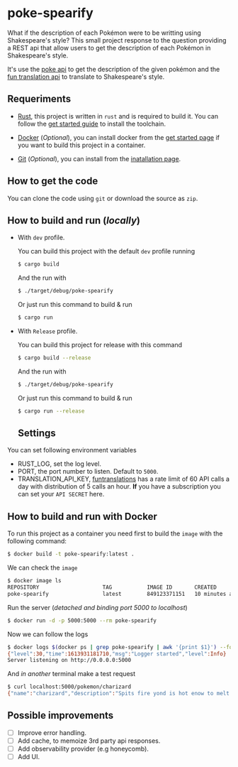 # poke-spearify

What if the description of each Pokémon were to be writting using Shakespeare's style? This small project response to the question providing a REST api that allow users to get the description of each Pokémon in Shakespeare's style.

It's use the [poke api](https://pokeapi.co/) to get the description of the given pokémon and the [fun translation api](https://funtranslations.com/api/shakespeare) to translate to Shakespeare's style.

## Requeriments

- [Rust](https://www.rust-lang.org/), this project is written in `rust` and is required to build it. You can follow the [get started guide](https://www.rust-lang.org/learn/get-started) to install the toolchain.

- [Docker](https://www.docker.com) (*Optional*), you can install docker from the [get started page](https://www.docker.com/get-started) if you want to build this project in a container.

- [Git](https://git-scm.com) (*Optional*), you can install from the [inatallation page](https://git-scm.com/book/en/v2/Getting-Started-Installing-Git).


## How to get the code
You can clone the code using `git` or download the source as `zip`.

## How to build and run (*locally*)

- With `dev` profile.

  You can build this project with the default `dev` profile running

  ```bash
  $ cargo build
  ```

  And the run with

  ```bash
  $ ./target/debug/poke-spearify
  ```

  Or just run this command to build & run

  ```bash
  $ cargo run
  ```


- With `Release` profile.

  You can build this project for release with this command

  ```bash
  $ cargo build --release
  ```

  And the run with

  ```bash
  $ ./target/debug/poke-spearify
  ```

  Or just run this command to build & run

  ```bash
  $ cargo run --release
  ```

  ## Settings

You can set following environment variables

- RUST_LOG, set the log level.
- PORT, the port number to listen. Default to `5000`.
- TRANSLATION_API_KEY, [funtranslations](https://funtranslations.com/api/shakespeare) has a rate limit of 60 API calls a day with distribution of 5 calls an hour. **If** you have a subscription you can set your `API SECRET` here.


## How to build and run  with Docker

To run this project as a container you need first to build the `image` with the following command:

```bash
$ docker build -t poke-spearify:latest .
```

We can check the `image`
```bash
$ docker image ls
REPOSITORY                    TAG           IMAGE ID       CREATED          SIZE
poke-spearify                 latest        849123371151   10 minutes ago   82.4MB
```

Run the server (*detached and binding port 5000 to localhost*)

```bash
$ docker run -d -p 5000:5000 --rm poke-spearify
```

Now we can follow the logs

```bash
$ docker logs $(docker ps | grep poke-spearify | awk '{print $1}') --follow
{"level":30,"time":1613931181710,"msg":"Logger started","level":Info}
Server listening on http://0.0.0.0:5000
```

And *in another* terminal make a test request

```bash
$ curl localhost:5000/pokemon/charizard
{"name":"charizard","description":"Spits fire yond is hot enow to melt boulders. Known to cause forest fires unintentionally."}
```


## Possible improvements

- [ ] Improve error handling.
- [ ] Add cache, to memoize 3rd party api responses.
- [ ] Add observability provider (e.g honeycomb).
- [ ] Add UI.
